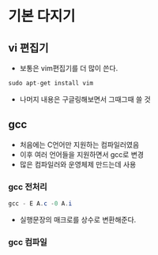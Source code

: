 # 기본 다지기

## vi 편집기

- 보통은 vim편집기를 더 많이 쓴다.

```java
sudo apt-get install vim
```

- 나머지 내용은 구글링해보면서 그때그때 쓸 것

## gcc

- 처음에는 C언어만 지원하는 컴파일러였음
- 이후 여러 언어들을 지원하면서 gcc로 변경
- 많은 컴파일러와 운영체제 만드는데 사용

### gcc 전처리

```java
gcc - E A.c -0 A.i
```

- 실행문장의 매크로를 상수로 변환해준다.

### gcc 컴파일
